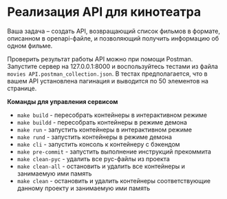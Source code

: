 # Реализация API для кинотеатра

Ваша задача – создать API, возвращающий список фильмов в формате, описанном в openapi-файле, и позволяющий получить информацию об одном фильме.

Проверить результат работы API можно при помощи Postman. Запустите сервер на 127.0.0.1:8000 и воспользуйтесь тестами из файла `movies API.postman_collection.json`. В тестах предполагается, что в вашем API установлена пагинация и выводится по 50 элементов на странице.

**Команды для управления сервисом**
- `make build` - пересобрать контейнеры в интерактивном режиме
- `make buildd` - пересобрать контейнеры в режиме демона
- `make run` - запустить контейнеры в интерактивном режиме
- `make rund` - запустить контейнеры в режиме демона 
- `make cli` - запустить консоль к контейнеру с бэкендом
- `make pre-commit` - запустить выполнение инструкций прекоммита
- `make clean-pyc` - удалить все pyc-файлы из проекта
- `make clean-all` - остановить и удалить все контейнеры и занимаемую ими память
- `make clean` - остановить и удалить контейнеры соответствующие данному проекту и занимаемую ими память

